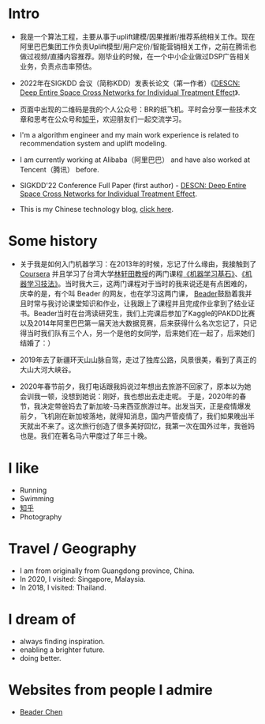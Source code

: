 
# Intro
- 我是一个算法工程，主要从事于uplift建模/因果推断/推荐系统相关工作。现在阿里巴巴集团工作负责Uplift模型/用户定价/智能营销相关工作，之前在腾讯也做过视频/直播内容推荐。刚毕业的时候，在一个中小企业做过DSP广告相关业务，负责点击率预估。
- 2022年在SIGKDD 会议（简称KDD）发表长论文（第一作者）《[DESCN: Deep Entire Space Cross Networks for Individual Treatment Effect](https://arxiv.org/abs/2207.09920)》.
- 页面中出现的二维码是我的个人公众号：BR的纸飞机。平时会分享一些技术文章和思考在公众号和[知乎](https://www.zhihu.com/people/zhong-xian-sheng-4-44/posts)，欢迎朋友们一起交流学习。

- I'm a algorithm engineer and my main work experience is related to recommendation system and uplift modeling.
- I am currently working at Alibaba（阿里巴巴） and have also worked at Tencent（腾讯） before.
- SIGKDD'22 Conference Full Paper (first author) - [DESCN: Deep Entire Space Cross Networks for Individual Treatment Effect](https://arxiv.org/abs/2207.09920).
- This is my Chinese technology blog, [click here](https://www.zhihu.com/people/zhong-xian-sheng-4-44/posts).

# Some history
- 关于我是如何入门机器学习：在2013年的时候，忘记了什么缘由，我接触到了 [Coursera](https://www.coursera.org) 并且学习了台湾大学[林轩田教授](https://www.coursera.org/instructor/htlin)的两门课程[《机器学习基石》](https://www.coursera.org/instructor/htlin)、[《机器学习技法》](https://www.coursera.org/learn/machine-learning-techniques)。当时我大三，这两门课程对于当时的我来说还是有点困难的，庆幸的是，有个叫 Beader 的网友，也在学习这两门课， [Beader](https://beader.me)鼓励着我并且时常与我讨论课堂知识和作业，让我跟上了课程并且完成作业拿到了结业证书。Beader当时在台湾读研究生，我们上完课后参加了Kaggle的PAKDD比赛 以及2014年阿里巴巴第一届天池大数据竞赛，后来获得什么名次忘记了，只记得当时我们队有三个人，另一个是他的女同学，后来她们在一起了，后来她们结婚了：）

- 2019年去了新疆环天山山脉自驾，走过了独库公路，风景很美，看到了真正的大山大河大峡谷。

- 2020年春节前夕，我打电话跟我妈说过年想出去旅游不回家了，原本以为她会训我一顿，没想到她说：刚好，我也想出去走走呢。 于是，2020年的春节，我决定带爸妈去了新加坡-马来西亚旅游过年。出发当天，正是疫情爆发前夕，飞机刚在新加坡落地，就得知消息，国内严管疫情了，我们如果晚出半天就出不来了。这次旅行创造了很多美好回忆，我第一次在国外过年，我爸妈也是。我们在著名马六甲度过了年三十晚。



# I like

- Running
- Swimming
- [知乎](https://www.zhihu.com/people/zhong-xian-sheng-4-44/posts)
- Photography

# Travel / Geography

- I am from originally from Guangdong province, China.
- In 2020, I visited: Singapore, Malaysia.
- In 2018, I visited: Thailand.

# I dream of

- always finding inspiration.
- enabling a brighter future.
- doing better.

# Websites from people I admire

- [Beader Chen](https://beader.me/) 
